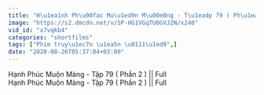 ```yaml
---
title: "H\u1ea1nh Ph\u00fac Mu\u1ed9n M\u00e0ng - T\u1eadp 79 ( Ph\u1ea7n 2 ) Full"
image: "https://s2.dmcdn.net/v/SP-HG1VGqTU0GVJ2N/x240"
vid_id: "x7vqkb4"
categories: "shortfilms"
tags: ["Phim truy\u1ec7n \u1ea5n \u0111\u1ed9",]
date: "2020-08-26T05:37:04+03:00"
---
```

Hạnh Phúc Muộn Màng - Tập 79 ( Phần 2 ) || Full  <br>Hạnh Phúc Muộn Màng - Tập 79 ( Phần 2 ) || Full
